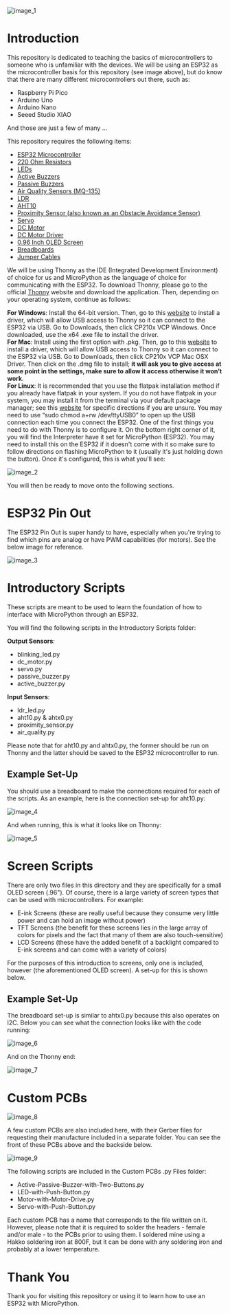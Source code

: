 ![image_1](https://github.com/user-attachments/assets/a343192a-9128-4dd3-b9a4-af106802b5b8)

# Introduction
This repository is dedicated to teaching the basics of microcontrollers to someone who is unfamiliar with the devices. We will be using an ESP32 as the microcontroller basis for this repository (see image above), but do know that there are many different microcontrollers out there, such as:

* Raspberry Pi Pico
* Arduino Uno
* Arduino Nano
* Seeed Studio XIAO


And those are just a few of many ...

This repository requires the following items:
* [ESP32 Microcontroller](https://www.amazon.com/dp/B0D8T53CQ5/?coliid=I225DWGZLOW2SQ&colid=15DOEIE96WUTP&psc=1&ref_=list_c_wl_lv_ov_lig_dp_it)
* [220 Ohm Resistors](https://www.amazon.com/dp/B07QK9ZBVZ/?coliid=IGSK77YLFREL&colid=15DOEIE96WUTP&ref_=list_c_wl_lv_ov_lig_dp_it&th=1)
* [LEDs](https://www.amazon.com/dp/B07PG84V17/?coliid=I1UPG7O7VZCMNC&colid=15DOEIE96WUTP&ref_=list_c_wl_lv_ov_lig_dp_it&th=1)
* [Active Buzzers](https://www.amazon.com/dp/B07VRK7ZPF/?coliid=I3QGFJB1KAELXN&colid=15DOEIE96WUTP&psc=1&ref_=list_c_wl_lv_ov_lig_dp_it)
* [Passive Buzzers](https://www.amazon.com/dp/B01NCOXB2Q/?coliid=IYMLVIJZBFX9T&colid=15DOEIE96WUTP&psc=1&ref_=list_c_wl_lv_ov_lig_dp_it)
* [Air Quality Sensors (MQ-135)](https://www.amazon.com/dp/B07L73VTTY/?coliid=I22PK4I28P0H10&colid=15DOEIE96WUTP&psc=1&ref_=list_c_wl_lv_ov_lig_dp_it)
* [LDR](https://www.amazon.com/dp/B099N5W9F7/?coliid=I28VETUTQLT4U5&colid=15DOEIE96WUTP&psc=1&ref_=list_c_wl_lv_ov_lig_dp_it)
* [AHT10](https://www.amazon.com/dp/B092495GZJ/?coliid=I3Q06S9CW7IX3P&colid=15DOEIE96WUTP&ref_=list_c_wl_lv_ov_lig_dp_it&th=1)
* [Proximity Sensor (also known as an Obstacle Avoidance Sensor)](https://www.amazon.com/dp/B07W97H2WS/?coliid=I3058QAU9QEZAU&colid=15DOEIE96WUTP&psc=1&ref_=list_c_wl_lv_ov_lig_dp_it)
* [Servo](https://www.amazon.com/dp/B0CP98TZJ2/?coliid=IJEW7H1WJO2P&colid=15DOEIE96WUTP&ref_=list_c_wl_lv_ov_lig_dp_it&th=1)
* [DC Motor](https://www.amazon.com/dp/B0DK76KQ8L/?coliid=I16YF5983DPBCY&colid=15DOEIE96WUTP&ref_=list_c_wl_lv_ov_lig_dp_it&th=1)
* [DC Motor Driver](https://www.amazon.com/dp/B08GLQGQ8S/?coliid=I3FZRYQZ0U4MK9&colid=15DOEIE96WUTP&ref_=list_c_wl_lv_ov_lig_dp_it&th=1)
* [0.96 Inch OLED Screen](https://www.amazon.com/dp/B0BFD4X6YV/?coliid=I14P8CIVDG7N7L&colid=15DOEIE96WUTP&ref_=list_c_wl_lv_ov_lig_dp_it&th=1)
* [Breadboards](https://www.amazon.com/dp/B01EV6LJ7G/?coliid=I359UASJIF459G&colid=15DOEIE96WUTP&psc=1&ref_=list_c_wl_lv_ov_lig_dp_it)
* [Jumper Cables](https://www.amazon.com/dp/B01EV70C78/?coliid=I5OQSRF0E8IM6&colid=15DOEIE96WUTP&psc=1&ref_=list_c_wl_lv_ov_lig_dp_it)

We will be using Thonny as the IDE (Integrated Development Environment) of choice for us and MicroPython as the language of choice for communicating with the ESP32. To download Thonny, please go to the official [Thonny](https://thonny.org/) website and download the application. Then, depending on your operating system, continue as follows:

**For Windows**: Install the 64-bit version. Then, go to this [website](https://www.silabs.com/developers/usb-to-uart-bridge-vcp-drivers) to install a driver, which will allow USB access to Thonny so it can connect to the ESP32 via USB. Go to Downloads, then click CP210x VCP Windows. Once downloaded, use the x64 .exe file to install the driver. \
**For Mac**: Install using the first option with .pkg. Then, go to this [website](https://www.silabs.com/developers/usb-to-uart-bridge-vcp-drivers) to install a driver, which will allow USB access to Thonny so it can connect to the ESP32 via USB. Go to Downloads, then click CP210x VCP Mac OSX Driver. Then click on the .dmg file to install; **it will ask you to give access at some point in the settings, make sure to allow it access otherwise it won’t work**. \
**For Linux**: It is recommended that you use the flatpak installation method if you already have flatpak in your system. If you do not have flatpak in your system, you may install it from the terminal via your default package manager; see this [website](https://flatpak.org/setup/) for specific directions if you are unsure. You may need to use “sudo chmod a+rw /dev/ttyUSB0” to open up the USB connection each time you connect the ESP32.
One of the first things you need to do with Thonny is to configure it. On the bottom right corner of it, you will find the Interpreter have it set for MicroPython (ESP32). You may need to install this on the ESP32 if it doesn't come with it so make sure to follow directions on flashing MicroPython to it (usually it's just holding down the button). Once it's configured, this is what you'll see:

![image_2](https://github.com/user-attachments/assets/cad9482e-0342-41a9-8ec0-64639c6cf4dd)

You will then be ready to move onto the following sections.

# ESP32 Pin Out
The ESP32 Pin Out is super handy to have, especially when you're trying to find which pins are analog or have PWM capabilities (for motors). See the below image for reference.

![image_3](https://github.com/user-attachments/assets/d906f121-c0f6-41e2-b117-8aa0d213a39f)

# Introductory Scripts
These scripts are meant to be used to learn the foundation of how to interface with MicroPython through an ESP32.

You will find the following scripts in the Introductory Scripts folder:

**Output Sensors**:
* blinking_led.py
* dc_motor.py
* servo.py
* passive_buzzer.py
* active_buzzer.py

**Input Sensors**:
* ldr_led.py
* aht10.py & ahtx0.py
* proximity_sensor.py
* air_quality.py

Please note that for aht10.py and ahtx0.py, the former should be run on Thonny and the latter should be saved to the ESP32 microcontroller to run.

## Example Set-Up
You should use a breadboard to make the connections required for each of the scripts. As an example, here is the connection set-up for aht10.py:

![image_4](https://github.com/user-attachments/assets/79725622-bfe4-48c0-8069-dc47bc20847a)

And when running, this is what it looks like on Thonny:

![image_5](https://github.com/user-attachments/assets/2652bddb-bbd4-4463-8f23-a8703b16fe4b)

# Screen Scripts
There are only two files in this directory and they are specifically for a small OLED screen (.96"). Of course, there is a large variety of screen types that can be used with microcontrollers. For example:

* E-ink Screens (these are really useful because they consume very little power and can hold an image without power)
* TFT Screens (the benefit for these screens lies in the large array of colors for pixels and the fact that many of them are also touch-sensitive)
* LCD Screens (these have the added benefit of a backlight compared to E-ink screens and can come with a variety of colors)

For the purposes of this introduction to screens, only one is included, however (the aforementioned OLED screen). A set-up for this is shown below.

## Example Set-Up
The breadboard set-up is similar to ahtx0.py because this also operates on I2C. Below you can see what the connection looks like with the code running:

![image_6](https://github.com/user-attachments/assets/c0ddd12b-a992-471d-a932-c7fb9450ff8f)

And on the Thonny end:

![image_7](https://github.com/user-attachments/assets/a6a14373-d0b0-4f55-83d8-b50839043880)

# Custom PCBs

![image_8](https://github.com/user-attachments/assets/e39cd048-fa17-4853-8db5-6af9e7af20ad)


A few custom PCBs are also included here, with their Gerber files for requesting their manufacture included in a separate folder. You can see the front of these PCBs above and the backside below.

![image_9](https://github.com/user-attachments/assets/9054134c-aa21-48a9-aed5-546b77fd59c8)

The following scripts are included in the Custom PCBs .py Files folder:

* Active-Passive-Buzzer-with-Two-Buttons.py
* LED-with-Push-Button.py
* Motor-with-Motor-Drive.py
* Servo-with-Push-Button.py

Each custom PCB has a name that corresponds to the file written on it. However, please note that it is required to solder the headers - female and/or male - to the PCBs prior to using them. I soldered mine using a Hakko soldering iron at 800F, but it can be done with any soldering iron and probably at a lower temperature.

# Thank You
Thank you for visiting this repository or using it to learn how to use an ESP32 with MicroPython.

